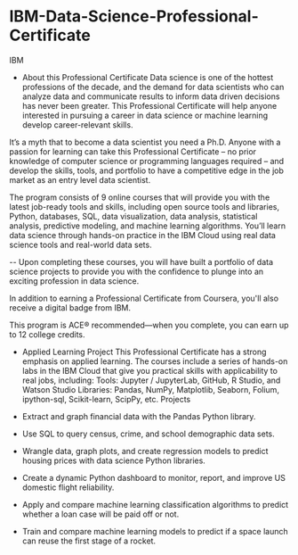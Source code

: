 # IBM-Data-Science-Professional-Certificate
IBM

* About this Professional Certificate
Data science is one of the hottest professions of the decade, and the demand for data scientists who can analyze data and communicate results to inform data driven decisions has never been greater. This Professional Certificate will help anyone interested in pursuing a career in data science or machine learning develop career-relevant skills.

It’s a myth that to become a data scientist you need a Ph.D. Anyone with a passion for learning can take this Professional Certificate – no prior knowledge of computer science or programming languages required – and develop the skills, tools, and portfolio to have a competitive edge in the job market as an entry level data scientist.

The program consists of 9 online courses that will provide you with the latest job-ready tools and skills, including open source tools and libraries, Python, databases, SQL, data visualization, data analysis, statistical analysis, predictive modeling, and machine learning algorithms. You’ll learn data science through hands-on practice in the IBM Cloud using real data science tools and real-world data sets.

-- Upon completing these courses, you will have built a portfolio of data science projects to provide you with the confidence to plunge into an exciting profession in data science.

In addition to earning a Professional Certificate from Coursera, you'll also receive a digital badge from IBM.

This program is ACE® recommended—when you complete, you can earn up to 12 college credits.  

* Applied Learning Project
This Professional Certificate has a strong emphasis on applied learning. The courses include a series of hands-on labs in the IBM Cloud that give you practical skills with applicability to real jobs, including:
Tools: Jupyter / JupyterLab, GitHub, R Studio, and Watson Studio
Libraries: Pandas, NumPy, Matplotlib, Seaborn, Folium, ipython-sql, Scikit-learn, ScipPy, etc.
Projects

- Extract and graph financial data with the Pandas Python library.

- Use SQL to query census, crime, and school demographic data sets.

- Wrangle data, graph plots, and create regression models to predict housing prices with data science Python libraries.

- Create a dynamic Python dashboard to monitor, report, and improve US domestic flight reliability.

- Apply and compare machine learning classification algorithms to predict whether a loan case will be paid off or not.

- Train and compare machine learning models to predict if a space launch can reuse the first stage of a rocket.
